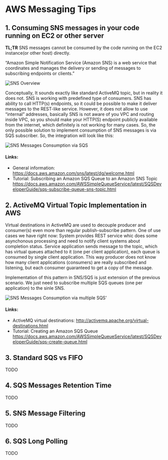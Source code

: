 # AWS Messaging Tips

## 1. Consuming SNS messages in your code running on EC2 or other server

**TL;TR** SNS messages cannot be consumed by the code running on the EC2 instance(or other host) directly.

“Amazon Simple Notification Service (Amazon SNS) is a web service that coordinates and manages the delivery or sending of messages to subscribing endpoints or clients.” 

![SNS Overview](https://github.com/szaitsev/aws-notes/blob/master/aws-messaging/images/img10.png)

Conceptually, It sounds exactly like standard ActiveMQ topic, but in reality it does not. SNS is working with predefined type of consumers. 
SNS has ability to call HTTP(s) endpoints, so it could be possible to make it deliver messages to the REST-like service. However, it does not allow to use “internal” addresses, basically SNS is not aware of you VPC and routing inside VPC, so you should make your HTTP(S) endpoint publicly available from the internet, which definitely is not working for many cases.
So, the only possible solution to implement consumption of SNS messages is via SQS subscriber. So, the integration will look like this:

![SNS Messages Consumption via SQS](https://github.com/szaitsev/aws-notes/blob/master/aws-messaging/images/img20.png)

#### Links:
- General information:  https://docs.aws.amazon.com/sns/latest/dg/welcome.html
- Tutorial: Subscribing an Amazon SQS Queue to an Amazon SNS Topic https://docs.aws.amazon.com/AWSSimpleQueueService/latest/SQSDeveloperGuide/sqs-subscribe-queue-sns-topic.html

## 2. ActiveMQ Virtual Topic Implementation in AWS

Virtual destinations in ActiveMQ are used to decouple producer and consumer(s) even more than regular publish-subscribe pattern.
One of use cases we have right now: 
System provides REST service whic does some asynchonous processing and need to notify client systems about completion status. Service application sends message to the topic, which has virtual queues attached to it (one per client application), each queue is consumed by single client application. This way producer does not know how many client applications (consumers) are really subscribed and listening, but each consumer guaranteed to get a copy of the message.

Implementation of this pattern in SNS/SQS is just extension of the previous scenario. We just need to subscribe multiple SQS queues (one per application) to the sinle SNS.

![SNS Messages Consumption via multiple SQS'](https://github.com/szaitsev/aws-notes/blob/master/aws-messaging/images/img30.png)

#### Links:
- ActiveMQ virtual destinations: http://activemq.apache.org/virtual-destinations.html
- Tutorial: Creating an Amazon SQS Queue https://docs.aws.amazon.com/AWSSimpleQueueService/latest/SQSDeveloperGuide/sqs-create-queue.html
  
## 3. Standard SQS vs FIFO
TODO

## 4. SQS Messages Retention Time
TODO

## 5. SNS Message Filtering
TODO

## 6. SQS Long Polling 
TODO



